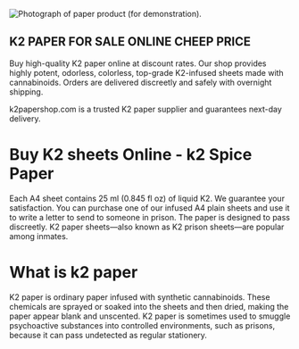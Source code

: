 ![Photograph of paper product (for demonstration).](http://k2paper.com/wp-content/uploads/2025/07/k2-paper-for-sale.jpg)
## K2 PAPER FOR SALE ONLINE CHEEP PRICE
Buy high-quality K2 paper online at discount rates. Our shop provides highly potent, odorless, colorless, top-grade K2-infused sheets made with cannabinoids. Orders are delivered discreetly and safely with overnight shipping.

k2papershop.com is a trusted K2 paper supplier and guarantees next-day delivery.

# Buy K2 sheets  Online - k2 Spice Paper
Each A4 sheet contains 25 ml (0.845 fl oz) of liquid K2. We guarantee your satisfaction. You can purchase one of our infused A4 plain sheets and use it to write a letter to send to someone in prison. The paper is designed to pass discreetly. K2 paper sheets—also known as K2 prison sheets—are popular among inmates.

# What is k2 paper
K2 paper is ordinary paper infused with synthetic cannabinoids. These chemicals are sprayed or soaked into the sheets and then dried, making the paper appear blank and unscented. K2 paper is sometimes used to smuggle psychoactive substances into controlled environments, such as prisons, because it can pass undetected as regular stationery.

